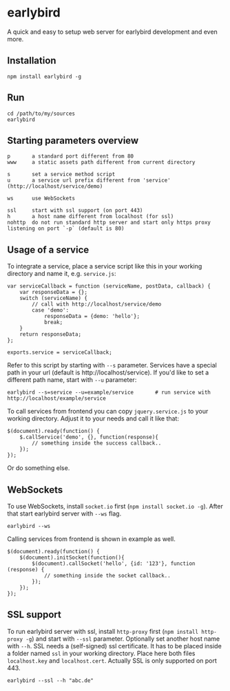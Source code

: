 earlybird
==============

A quick and easy to setup web server for earlybird development and even more.

Installation
------------------

	npm install earlybird -g
	
Run
------------------

	cd /path/to/my/sources
	earlybird

Starting parameters overview
------------------

	p		a standard port different from 80
	www		a static assets path different from current directory

	s		set a service method script
	u		a service url prefix different from 'service' (http://localhost/service/demo)

	ws		use WebSockets

	ssl		start with ssl support (on port 443)
	h		a host name different from localhost (for ssl)
	nohttp	do not run standard http server and start only https proxy listening on port `-p` (default is 80)

Usage of a service
------------------

To integrate a service, place a service script like this in your working directory and name it, e.g. `service.js`:

	var serviceCallback = function (serviceName, postData, callback) {
    	var responseData = {};
    	switch (serviceName) {
			// call with http://localhost/service/demo
			case 'demo':
				responseData = {demo: 'hello'};
				break;
    	}
		return responseData;
	};

	exports.service = serviceCallback;

Refer to this script by starting with `--s` parameter. Services have a special path in your url (default is http://localhost/service). If you'd like to set a different path name, start with `--u` parameter:

	earlybird --s=service --u=example/service		# run service with http://localhost/example/service

To call services from frontend you can copy `jquery.service.js` to your working directory. Adjust it to your needs and call it like that:

	$(document).ready(function() {
    	$.callService('demo', {}, function(response){
			// something inside the success callback..
    	});
	});

Or do something else.

WebSockets
------------------

To use WebSockets, install `socket.io` first (`npm install socket.io -g`). After that start earlybird server with `--ws` flag.

	earlybird --ws

Calling services from frontend is shown in example as well.

	$(document).ready(function() {
    	$(document).initSocket(function(){
	        $(document).callSocket('hello', {id: '123'}, function (response) {
            	// something inside the socket callback..
        	});
    	});
	});

SSL support
------------------

To run earlybird server with ssl, install `http-proxy` first (`npm install http-proxy -g`) and start with `--ssl` parameter. Optionally set another host name with `--h`. SSL needs a (self-signed) ssl certificate. It has to be placed inside a folder named `ssl` in your working directory. Place here both files `localhost.key` and `localhost.cert`. Actually SSL is only supported on port 443.

	earlybird --ssl --h "abc.de"
